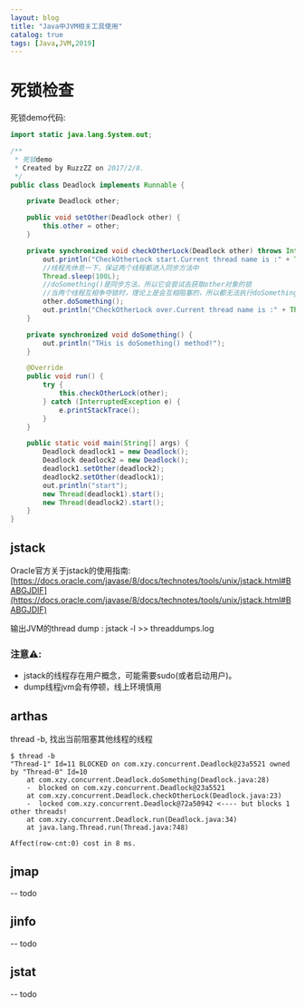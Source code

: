 ```yaml
---
layout: blog
title: "Java中JVM相关工具使用"
catalog: true   
tags: [Java,JVM,2019]
---
```


# 死锁检查
死锁demo代码:
```java
import static java.lang.System.out;

/**
 * 死锁demo
 * Created by RuzzZZ on 2017/2/8.
 */
public class Deadlock implements Runnable {

    private Deadlock other;

    public void setOther(Deadlock other) {
        this.other = other;
    }

    private synchronized void checkOtherLock(Deadlock other) throws InterruptedException {
        out.println("CheckOtherLock start.Current thread name is :" + Thread.currentThread().getName());
        //线程先休息一下，保证两个线程都进入同步方法中
        Thread.sleep(100L);
        //doSomething()是同步方法，所以它会尝试去获取other对象的锁
        //当两个线程互相争夺锁时，理论上是会互相阻塞的，所以都无法执行doSomething()方法
        other.doSomething();
        out.println("CheckOtherLock over.Current thread name is :" + Thread.currentThread().getName());
    }

    private synchronized void doSomething() {
        out.println("THis is doSomething() method!");
    }

    @Override
    public void run() {
        try {
            this.checkOtherLock(other);
        } catch (InterruptedException e) {
            e.printStackTrace();
        }
    }

    public static void main(String[] args) {
        Deadlock deadlock1 = new Deadlock();
        Deadlock deadlock2 = new Deadlock();
        deadlock1.setOther(deadlock2);
        deadlock2.setOther(deadlock1);
        out.println("start");
        new Thread(deadlock1).start();
        new Thread(deadlock2).start();
    }
}
```

## jstack
Oracle官方关于jstack的使用指南:[https://docs.oracle.com/javase/8/docs/technotes/tools/unix/jstack.html#BABGJDIF](https://docs.oracle.com/javase/8/docs/technotes/tools/unix/jstack.html#BABGJDIF)

输出JVM的thread dump  :  jstack -l <pid> >> threaddumps.log

### 注意⚠️:
+ jstack的线程存在用户概念，可能需要sudo(或者启动用户)。
+ dump线程jvm会有停顿，线上环境慎用

## arthas
thread -b, 找出当前阻塞其他线程的线程
```shell
$ thread -b
"Thread-1" Id=11 BLOCKED on com.xzy.concurrent.Deadlock@23a5521 owned by "Thread-0" Id=10
    at com.xzy.concurrent.Deadlock.doSomething(Deadlock.java:28)
    -  blocked on com.xzy.concurrent.Deadlock@23a5521
    at com.xzy.concurrent.Deadlock.checkOtherLock(Deadlock.java:23)
    -  locked com.xzy.concurrent.Deadlock@72a50942 <---- but blocks 1 other threads!
    at com.xzy.concurrent.Deadlock.run(Deadlock.java:34)
    at java.lang.Thread.run(Thread.java:748)

Affect(row-cnt:0) cost in 8 ms.
```

## jmap
-- todo

## jinfo
-- todo

## jstat
-- todo

